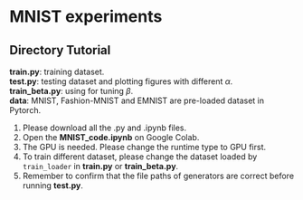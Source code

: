 # MNIST experiments
## Directory Tutorial
**train.py**: training dataset. \
**test.py**: testing dataset and plotting figures with different $\alpha$. \
**train_beta.py**: using for tuning $\beta$. \
**data**: MNIST, Fashion-MNIST and EMNIST are pre-loaded dataset in Pytorch.

1. Please download all the .py and .ipynb files.
2. Open the **MNIST_code.ipynb** on Google Colab.
3. The GPU is needed. Please change the runtime type to GPU first.
4. To train different dataset, please change the dataset loaded by `train_loader` in **train.py** or **train_beta.py**.
5. Remember to confirm that the file paths of generators are correct before running **test.py**.
